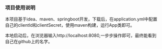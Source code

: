 ### 项目使用说明
本项目基于idea、maven、springboot开发，下载后，在application.yml中配置自己的clientId和clientSecret，使用maven构建，运行App类即可。

本地启动后，在浏览器输入http://localhost:8080,一步步操作即可，最终能看到自己在github上的名字。
